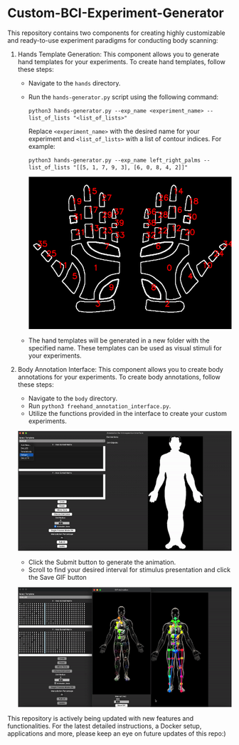 # Custom-BCI-Experiment-Generator

This repository contains two components for creating highly customizable and ready-to-use experiment paradigms for conducting body scanning:

1. Hands Template Generation: This component allows you to generate hand templates for your experiments. To create hand templates, follow these steps:
    - Navigate to the `hands` directory.
    - Run the `hands-generator.py` script using the following command:
      ```
      python3 hands-generator.py --exp_name <experiment_name> --list_of_lists "<list_of_lists>"
      ```
      Replace `<experiment_name>` with the desired name for your experiment and `<list_of_lists>` with a list of contour indices. For example:
      ```
      python3 hands-generator.py --exp_name left_right_palms --list_of_lists "[[5, 1, 7, 9, 3], [6, 0, 8, 4, 2]]"
      ```
      
      ![Hands Indices](https://github.com/Cheersbbg/Custom-BCI-Experiment-Generator/blob/main/hand-contours-labels.png)

    - The hand templates will be generated in a new folder with the specified name. These templates can be used as visual stimuli for your experiments.

2. Body Annotation Interface: This component allows you to create body annotations for your experiments. To create body annotations, follow these steps:
    - Navigate to the `body` directory.
    - Run `python3 freehand_annotation_interface.py`.
    - Utilize the functions provided in the interface to create your custom experiments.

    ![Demo Interface](https://github.com/Cheersbbg/Custom-BCI-Experiment-Generator/blob/main/demo-interface.gif)

    - Click the Submit button to generate the animation.
    - Scroll to find your desired interval for stimulus presentation and click the Save GIF button 

    ![Demo Animation](https://github.com/Cheersbbg/Custom-BCI-Experiment-Generator/blob/main/demo-animation.gif)


This repository is actively being updated with new features and functionalities. For the latest detailed instructions, a Docker setup, applications and more, please keep an eye on future updates of this repo:)

